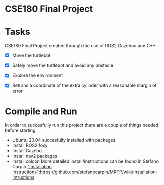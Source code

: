 CSE180 Final Project
=======
# Tasks
CSE180 Final Project created through the use of ROS2 Gazeboo and C++
- [x]  Move the turtlebot
- [x]  Safely move the turtlebot and avoid any obstacle
- [x]  Explore the environment
- [x]  Returns a coordinate of the extra cylinder with a reasonable margin of error.


# Compile and Run
In order to succesfully run this project there are a couple of things needed before starting. 
- Ubuntu 20.04 succesfully installed with packages.
- Install ROS2 foxy
- Install Gazebo
- Install nav2 packages
- Install colcon
More detailed install/instructions can be found in Stefano Carpin ["Installation Instructions"](https://www.genome.gov/):https://github.com/stefanocarpin/MRTP/wiki/Installation-Intructions

